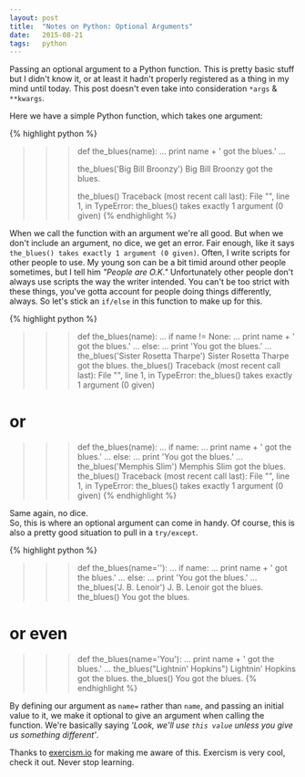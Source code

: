 ```yaml
---
layout: post
title:  "Notes on Python: Optional Arguments"
date:   2015-08-21
tags:   python
---
```


Passing an optional argument to a Python function.  This is pretty basic stuff but I didn't know it, or at least it hadn't properly registered as a thing in my mind until today.  This post doesn't even take into consideration `*args` & `**kwargs`.
<!--more-->

Here we have a simple Python function, which takes one argument:

{% highlight python %}
>>> def the_blues(name):
...     print name + ' got the blues.'
...
>>>
>>> the_blues('Big Bill Broonzy')
Big Bill Broonzy got the blues.
>>>
>>> the_blues()
Traceback (most recent call last):
  File "<stdin>", line 1, in <module>
TypeError: the_blues() takes exactly 1 argument (0 given)
{% endhighlight %}

When we call the function with an argument we're all good.  But when we don't include an argument, no dice, we get an error.  Fair enough, like it says `the_blues() takes exactly 1 argument (0 given)`.
Often, I write scripts for other people to use.  My young son can be a bit timid around other people sometimes, but I tell him *"People are O.K."* Unfortunately other people don't always use scripts the way the writer intended.  You can't be too strict with these things, you've gotta account for people doing things differently, always.
So let's stick an `if/else` in this function to make up for this.

{% highlight python %}
>>> def the_blues(name):
...     if name != None:
...         print name + ' got the blues.'
...     else:
...         print 'You got the blues.'
...
>>> the_blues('Sister Rosetta Tharpe')
Sister Rosetta Tharpe got the blues.
>>> the_blues()
Traceback (most recent call last):
  File "<stdin>", line 1, in <module>
TypeError: the_blues() takes exactly 1 argument (0 given)

# or

>>> def the_blues(name):
...      if name:
...          print name + ' got the blues.'
...      else:
...          print 'You got the blues.'
...
>>> the_blues('Memphis Slim')
Memphis Slim got the blues.
>>> the_blues()
Traceback (most recent call last):
  File "<stdin>", line 1, in <module>
TypeError: the_blues() takes exactly 1 argument (0 given)
{% endhighlight %}

Same again, no dice.  
So, this is where an optional argument can come in handy.  Of course, this is also a pretty good situation to pull in a `try/except`.

{% highlight python %}
>>> def the_blues(name=''):
...     if name:
...         print name + ' got the blues.'
...     else:
...         print 'You got the blues.'
...
>>> the_blues('J. B. Lenoir')
J. B. Lenoir got the blues.
>>> the_blues()
You got the blues.

# or even

>>> def the_blues(name='You'):
...     print name + ' got the blues.'
...
>>> the_blues("Lightnin' Hopkins")
Lightnin' Hopkins got the blues.
>>> the_blues()
You got the blues.
{% endhighlight %}

By defining our argument as `name=` rather than `name`, and passing an initial value to it, we make it optional to give an argument when calling the function.  We're basically saying *'Look, we'll use `this value` unless you give us something different'*.

Thanks to [exercism.io][exercism] for making me aware of this.  Exercism is very cool, check it out. Never stop learning.

[exercism]: (http://exercism.io/)
